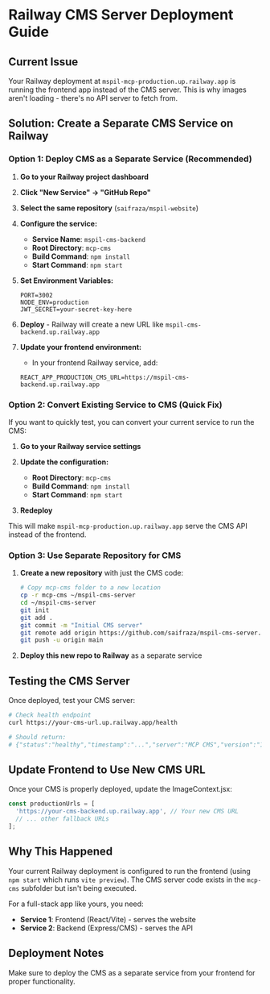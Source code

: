 # Railway CMS Server Deployment Guide

## Current Issue
Your Railway deployment at `mspil-mcp-production.up.railway.app` is running the frontend app instead of the CMS server. This is why images aren't loading - there's no API server to fetch from.

## Solution: Create a Separate CMS Service on Railway

### Option 1: Deploy CMS as a Separate Service (Recommended)

1. **Go to your Railway project dashboard**

2. **Click "New Service" → "GitHub Repo"**

3. **Select the same repository** (`saifraza/mspil-website`)

4. **Configure the service:**
   - **Service Name**: `mspil-cms-backend`
   - **Root Directory**: `mcp-cms`
   - **Build Command**: `npm install`
   - **Start Command**: `npm start`

5. **Set Environment Variables:**
   ```
   PORT=3002
   NODE_ENV=production
   JWT_SECRET=your-secret-key-here
   ```

6. **Deploy** - Railway will create a new URL like `mspil-cms-backend.up.railway.app`

7. **Update your frontend environment:**
   - In your frontend Railway service, add:
   ```
   REACT_APP_PRODUCTION_CMS_URL=https://mspil-cms-backend.up.railway.app
   ```

### Option 2: Convert Existing Service to CMS (Quick Fix)

If you want to quickly test, you can convert your current service to run the CMS:

1. **Go to your Railway service settings**

2. **Update the configuration:**
   - **Root Directory**: `mcp-cms`
   - **Build Command**: `npm install`
   - **Start Command**: `npm start`

3. **Redeploy**

This will make `mspil-mcp-production.up.railway.app` serve the CMS API instead of the frontend.

### Option 3: Use Separate Repository for CMS

1. **Create a new repository** with just the CMS code:
   ```bash
   # Copy mcp-cms folder to a new location
   cp -r mcp-cms ~/mspil-cms-server
   cd ~/mspil-cms-server
   git init
   git add .
   git commit -m "Initial CMS server"
   git remote add origin https://github.com/saifraza/mspil-cms-server.git
   git push -u origin main
   ```

2. **Deploy this new repo to Railway** as a separate service

## Testing the CMS Server

Once deployed, test your CMS server:

```bash
# Check health endpoint
curl https://your-cms-url.up.railway.app/health

# Should return:
# {"status":"healthy","timestamp":"...","server":"MCP CMS","version":"1.0"}
```

## Update Frontend to Use New CMS URL

Once your CMS is properly deployed, update the ImageContext.jsx:

```javascript
const productionUrls = [
  'https://your-cms-backend.up.railway.app', // Your new CMS URL
  // ... other fallback URLs
];
```

## Why This Happened

Your current Railway deployment is configured to run the frontend (using `npm start` which runs `vite preview`). The CMS server code exists in the `mcp-cms` subfolder but isn't being executed.

For a full-stack app like yours, you need:
- **Service 1**: Frontend (React/Vite) - serves the website
- **Service 2**: Backend (Express/CMS) - serves the API

## Deployment Notes

Make sure to deploy the CMS as a separate service from your frontend for proper functionality.